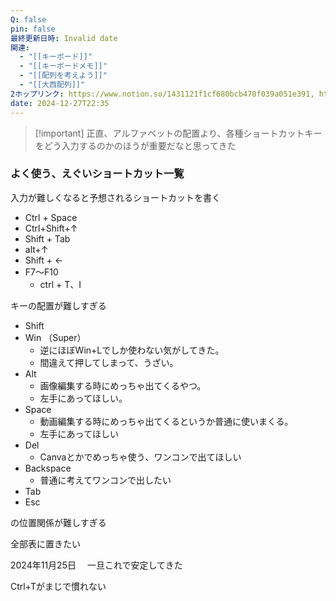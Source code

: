 ```yaml
---
Q: false
pin: false
最終更新日時: Invalid date
関連:
  - "[[キーボード]]"
  - "[[キーボードメモ]]"
  - "[[配列を考えよう]]"
  - "[[大西配列]]"
2ホップリンク: https://www.notion.so/1431121f1cf680bcb478f039a051e391, https://www.notion.so/1461121f1cf680cead77c5c43926a326, https://www.notion.so/1471121f1cf68081b4b1d9022df66d15, https://www.notion.so/15d1121f1cf680818bd9ccc72fc37032, https://www.notion.so/7f66599e8a6c4c219e9bb986436c1ed1,https://www.notion.so/1471121f1cf68081b4b1d9022df66d15,https://www.notion.so/1461121f1cf68035ada5c1350efb2943, https://www.notion.so/1471121f1cf68081b4b1d9022df66d15
date: 2024-12-27T22:35
---
```

> [!important] 正直、アルファベットの配置より、各種ショートカットキーをどう入力するのかのほうが重要だなと思ってきた

  

  

  

  

### よく使う、えぐいショートカット一覧

入力が難しくなると予想されるショートカットを書く

- Ctrl + Space
- Ctrl+Shift+↑
- Shift + Tab
- alt+↑
- Shift + ←
- F7～F10
    - ctrl + T、I

  

  

キーの配置が難しすぎる

- Shift
- Win （Super）
    - 逆にほぼWin+Lでしか使わない気がしてきた。
    - 間違えて押してしまって、うざい。
- Alt
    - 画像編集する時にめっちゃ出てくるやつ。
    - 左手にあってほしい。
- Space
    - 動画編集する時にめっちゃ出てくるというか普通に使いまくる。
    - 左手にあってほしい
- Del
    - Canvaとかでめっちゃ使う、ワンコンで出てほしい
- Backspace
    - 普通に考えてワンコンで出したい
- Tab
- Esc

の位置関係が難しすぎる

全部表に置きたい

  

2024年11月25日 　一旦これで安定してきた

  

  

Ctrl+Tがまじで慣れない